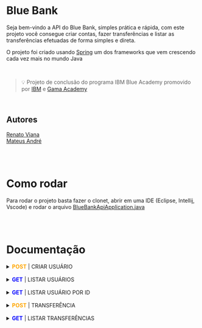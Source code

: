# Blue Bank
Seja bem-vindo a API do Blue Bank, simples prática e rápida, com este projeto você consegue criar contas, fazer transferências e listar as transferências efetuadas de forma simples e direta.

O projeto foi criado usando [Spring](https://spring.io/) um dos frameworks que vem crescendo cada vez mais no mundo Java

<br/>

> 💡 Projeto de conclusão do programa IBM Blue Academy promovido por [IBM](https://www.ibm.com/br-pt) e [Gama Academy](https://www.gama.academy/)


<br>

## Autores

[Renato Viana](https://github.com/renato-viana)
<br>
[Mateus André](https://github.com/MateusAndraste)


<br>
<br>

# Como rodar
Para rodar o projeto basta fazer o clonet, abrir em uma IDE (Eclipse, Intellij, Vscode) e rodar o arquivo [BlueBankApiApplication.java](src/main/java/com/blueknights/bank/BlueBankApiApplication.java)

<br>
<br>

# Documentação
<details>
  <summary><span style="color: orange; font-weight: bold">POST</span> | CRIAR USUÁRIO</summary>
  
  ### Criar um novo usuário na aplicação, no caso o dono de uma conta
  [http://localhost:8080/holders](http://localhost:8080/holders)

### Request body
```java
{
    "cpf": "000.000.000-00",
    "name": "Renato",
    "email": "renato@gmail.com",
    "accounts": [
        {
            "number": "23550-9",
            "agency": "8506",
            "balance": 2000
        },
        {
            "number": "51890-2",
            "agency": "3467",
            "balance": 3500
        }
    ]
}
```
### Response
```java
{
    "id": 4,
    "name": "Renato",
    "email": "renato@gmail.com",
    "accounts": [
        {
            "number": "23550-9",
            "agency": "8506",
            "balance": 2000
        },
        {
            "number": "51890-2",
            "agency": "3467",
            "balance": 3500
        }
    ]
}
```  
</details>

<br>

<details>
  <summary><span style="color: blue; font-weight: bold">GET</span> | LISTAR USUÁRIOS</summary>
  
  ### Listar todos os usuários cadastrados na base
  [http://localhost:8080/holders](http://localhost:8080/holders)

### Response
```java
[
    {
        "id": 1,
        "name": "Renato",
        "email": "renato@gmail.com",
        "accounts": [
            {
                "number": "42565-8",
                "agency": "5252",
                "balance": 3000
            }
        ]
    },
    {
        "id": 2,
        "name": "Mateus",
        "email": "mateus@gmail.com",
        "accounts": [
            {
                "number": "58566-3",
                "agency": "8686",
                "balance": 3000
            }
        ]
    }
]
```  
</details>

<br>

<details>
  <summary><span style="color: blue; font-weight: bold">GET</span> | LISTAR USUÁRIO POR ID</summary>
  
  ### Listar um usuário especificando seu ID na url
  [http://localhost:8080/holders/:id](http://localhost:8080/holders/1)

### Response
```java
{
    "id": 1,
    "name": "Renato",
    "email": "renato@gmail.com",
    "accounts": [
        {
            "number": "42565-8",
            "agency": "5252",
            "balance": 3000
        }
    ]
}
```  
</details>

<br>

<details>
  <summary><span style="color: orange; font-weight: bold">POST</span> | TRANSFERÊNCIA</summary>
  
  ### Efetuar transferências entre contas passando como parâmetro de url a conta de origem da transferência
  [localhost:8080/accounts/:id/transfer](localhost:8080/accounts/1/transfer)
### Request body
@id: id da conta de destino
<br>
@value: valor a ser transferido
```java
{
	"id": 2,
	"value": 500
}
```
### Response
200 | <span style="color: green;">SUCCESS</span>
```java
{
    "message": "Transferência executada com sucesso"
}
```  
400 | <span style="color: yellow;">BAD REQUEST</span>
```java
{
    "status": 400,
    "timestamp": "2021-11-08T17:47:13.703845649-03:00",
    "type": "https://bluebank.com.br/erro-negocio",
    "title": "Violação de regra de negócio",
    "detail": "Você não tem saldo suficiente para completar a operação",
    "userMessage": "Você não tem saldo suficiente para completar a operação"
}
```
404 | <span style="color: yellow;">NOT FOUND</span>
```java
{
    "status": 404,
    "timestamp": "2021-11-08T17:47:49.009580923-03:00",
    "type": "https://bluebank.com.br/recurso-nao-encontrado",
    "title": "recurso não encontrado",
    "detail": "Não existe um cadastro de conta com código 20!",
    "userMessage": "Não existe um cadastro de conta com código 20!"
}
```  
</details>


<br>

<details>
  <summary><span style="color: blue; font-weight: bold">GET</span> | LISTAR TRANSFERÊNCIAS</summary>
  
  ### Listar todas as transferências efetuadas
  [localhost:8080/accounts/:id/transfer](localhost:8080/accounts/1/transfer)

### Response
200 | <span style="color: green;">SUCCESS</span>
```java
[
    {
        "id": 1,
        "originAccount": {
            "id": 1,
            "number": "42565-8",
            "agency": "5252",
            "balance": 2000
        },
        "destinationAccount": {
            "id": 2,
            "number": "58566-3",
            "agency": "8686",
            "balance": 3500
        },
        "value": 500,
        "transactionDate": "2021-11-08T17:44:52.29275-03:00"
    },
    {
        "id": 2,
        "originAccount": {
            "id": 1,
            "number": "42565-8",
            "agency": "5252",
            "balance": 2000
        },
        "destinationAccount": {
            "id": 5,
            "number": "51890-2",
            "agency": "3467",
            "balance": 4000
        },
        "value": 500,
        "transactionDate": "2021-11-08T17:47:44.331297-03:00"
    }
]
```    
</details>

<br>
